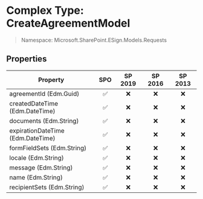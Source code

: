 # Complex Type: CreateAgreementModel

> Namespace: Microsoft.SharePoint.ESign.Models.Requests

## Properties

Property | SPO | SP 2019 | SP 2016 | SP 2013
----------|:---:|:-------:|:-------:|:-------:
agreementId (Edm.Guid) | ✅ | ❌ | ❌ | ❌
createdDateTime (Edm.DateTime) | ✅ | ❌ | ❌ | ❌
documents (Edm.String) | ✅ | ❌ | ❌ | ❌
expirationDateTime (Edm.DateTime) | ✅ | ❌ | ❌ | ❌
formFieldSets (Edm.String) | ✅ | ❌ | ❌ | ❌
locale (Edm.String) | ✅ | ❌ | ❌ | ❌
message (Edm.String) | ✅ | ❌ | ❌ | ❌
name (Edm.String) | ✅ | ❌ | ❌ | ❌
recipientSets (Edm.String) | ✅ | ❌ | ❌ | ❌